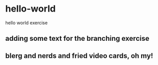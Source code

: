 # hello-world
hello world exercise
## adding some text for the branching exercise
## blerg and nerds and fried video cards, oh my!
